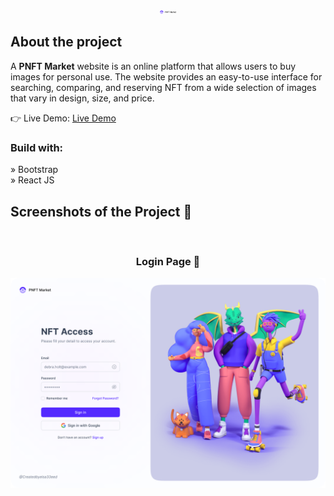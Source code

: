 <div align='center'><img style="width:5%" src='./src/assets/Logo.png'/></div>

<h2>About the project</h2>

  <p>A <b>PNFT Market</b> website is an online platform that allows users to buy images for personal use. The website provides an easy-to-use interface for searching, comparing, and reserving NFT from a wide selection of images that vary in design, size, and price.</p>

👉 Live Demo: <a href='https://pnft-market.vercel.app/' target="_blank">Live Demo</a>

<h3>Build with:</h3>

» Bootstrap <br>
» React JS

<h2>Screenshots of the Project 📸</h2>
<br>
<h3 align='center'>Login Page 🏡</h3>

<div align='center'>
<img src='./src/assets/Sign-In.png'/>

</div>

